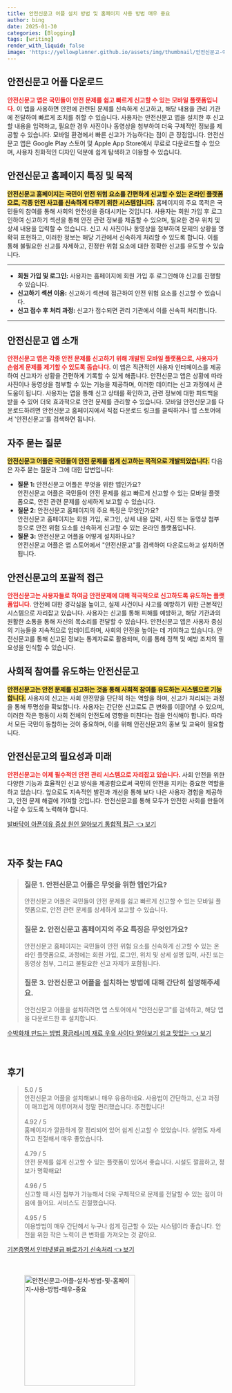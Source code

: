 ```yaml
---
title: 안전신문고 어플 설치 방법 및 홈페이지 사용 방법 매우 중요
author: bing
date: 2025-01-30
categories: [Blogging]
tags: [writing]
render_with_liquid: false
image: 'https://yellowplanner.github.io/assets/img/thumbnail/안전신문고-어플-설치-방법-및-홈페이지-사용-방법-매우-중요.webp'
---
```



<h2 id='안전신문고어플다운로드'>안전신문고 어플 다운로드</h2>

<p><b><span style="color: #ee2323;">안전신문고 앱은 국민들이 안전 문제를 쉽고 빠르게 신고할 수 있는 모바일 플랫폼입니다.</span></b> 이 앱을 사용하면 안전에 관련된 문제를 신속하게 신고하고, 해당 내용을 관리 기관에 전달하여 빠르게 조치를 취할 수 있습니다. 사용자는 안전신문고 앱을 설치한 후 신고할 내용을 입력하고, 필요한 경우 사진이나 동영상을 첨부하여 더욱 구체적인 정보를 제공할 수 있습니다. 모바일 환경에서 빠른 신고가 가능하다는 점이 큰 장점입니다. 안전신문고 앱은 Google Play 스토어 및 Apple App Store에서 무료로 다운로드할 수 있으며, 사용자 친화적인 디자인 덕분에 쉽게 탐색하고 이용할 수 있습니다.</p>

<h2 id='안전신문고홈페이지특징'>안전신문고 홈페이지 특징 및 목적</h2>

<p><b><span style="background-color: #ffe066;">안전신문고 홈페이지는 국민이 안전 위험 요소를 간편하게 신고할 수 있는 온라인 플랫폼으로, 각종 안전 사고를 신속하게 다루기 위한 시스템입니다.</span></b> 홈페이지의 주요 목적은 국민들의 참여를 통해 사회의 안전성을 증대시키는 것입니다. 사용자는 회원 가입 후 로그인하여 신고하기 섹션을 통해 안전 관련 정보를 제출할 수 있으며, 필요한 경우 위치 및 상세 내용을 입력할 수 있습니다. 신고 시 사진이나 동영상을 첨부하여 문제의 상황을 명확히 표현하고, 이러한 정보는 해당 기관에서 신속하게 처리할 수 있도록 합니다. 이를 통해 불필요한 신고를 자제하고, 진정한 위험 요소에 대한 정확한 신고를 유도할 수 있습니다.</p>

<hr />

<ul>
    <li><b>회원 가입 및 로그인:</b> 사용자는 홈페이지에 회원 가입 후 로그인해야 신고를 진행할 수 있습니다.</li>
    <li><b>신고하기 섹션 이용:</b> 신고하기 섹션에 접근하여 안전 위험 요소를 신고할 수 있습니다.</li>
    <li><b>신고 접수 후 처리 과정:</b> 신고가 접수되면 관리 기관에서 이를 신속히 처리합니다.</li>
</ul>

<hr />

<h2 id='안전신문고앱소개'>안전신문고 앱 소개</h2>

<p><b><span style="color: #ee2323;">안전신문고 앱은 각종 안전 문제를 신고하기 위해 개발된 모바일 플랫폼으로, 사용자가 손쉽게 문제를 제기할 수 있도록 돕습니다.</span></b> 이 앱은 직관적인 사용자 인터페이스를 제공하여 신고자가 상황을 간편하게 기록할 수 있게 해줍니다. 안전신문고 앱은 상황에 따라 사진이나 동영상을 첨부할 수 있는 기능을 제공하며, 이러한 데이터는 신고 과정에서 큰 도움이 됩니다. 사용자는 앱을 통해 신고 상태를 확인하고, 관련 정보에 대한 피드백을 받을 수 있어 더욱 효과적으로 안전 문제를 관리할 수 있습니다. 모바일 안전신문고를 다운로드하려면 안전신문고 홈페이지에서 직접 다운로드 링크를 클릭하거나 앱 스토어에서 '안전신문고'를 검색하면 됩니다.</p>

<h2 id='자주묻는질문'>자주 묻는 질문</h2>

<p><b><span style="background-color: #ffe066;">안전신문고 어플은 국민들이 안전 문제를 쉽게 신고하는 목적으로 개발되었습니다.</span></b> 다음은 자주 묻는 질문과 그에 대한 답변입니다:</p>

<ul>
    <li><b>질문 1:</b> 안전신문고 어플은 무엇을 위한 앱인가요?<br>안전신문고 어플은 국민들이 안전 문제를 쉽고 빠르게 신고할 수 있는 모바일 플랫폼으로, 안전 관련 문제를 상세하게 보고할 수 있습니다.</li>
    <li><b>질문 2:</b> 안전신문고 홈페이지의 주요 특징은 무엇인가요?<br>안전신문고 홈페이지는 회원 가입, 로그인, 상세 내용 입력, 사진 또는 동영상 첨부 등으로 안전 위험 요소를 신속하게 신고할 수 있는 온라인 플랫폼입니다.</li>
    <li><b>질문 3:</b> 안전신문고 어플을 어떻게 설치하나요?<br>안전신문고 어플은 앱 스토어에서 "안전신문고"를 검색하여 다운로드하고 설치하면 됩니다.</li>
</ul>

<h2 id='안전신문고포괄적접근'>안전신문고의 포괄적 접근</h2>

<p><b><span style="color: #ee2323;">안전신문고는 사용자들로 하여금 안전문제에 대해 적극적으로 신고하도록 유도하는 플랫폼입니다.</span></b> 안전에 대한 경각심을 높이고, 실제 사건이나 사고를 예방하기 위한 근본적인 시스템으로 자리잡고 있습니다. 사용자는 신고를 통해 피해를 예방하고, 해당 기관과의 원활한 소통을 통해 자신의 목소리를 전달할 수 있습니다. 안전신문고 앱은 사용자 중심의 기능들을 지속적으로 업데이트하며, 사회의 안전을 높이는 데 기여하고 있습니다. 안전신문고를 통해 신고된 정보는 통계자료로 활용되며, 이를 통해 정책 및 예방 조치의 필요성을 인식할 수 있습니다.</p>

<h2 id='참여유도'>사회적 참여를 유도하는 안전신문고</h2>

<p><b><span style="background-color: #ffe066;">안전신문고는 안전 문제를 신고하는 것을 통해 사회적 참여를 유도하는 시스템으로 기능합니다.</span></b> 사용자의 신고는 사회 안전망을 단단히 하는 역할을 하며, 신고가 처리되는 과정을 통해 투명성을 확보합니다. 사용자는 간단한 신고로도 큰 변화를 이끌어낼 수 있으며, 이러한 작은 행동이 사회 전체의 안전도에 영향을 미친다는 점을 인식해야 합니다. 따라서 모든 국민이 동참하는 것이 중요하며, 이를 위해 안전신문고의 홍보 및 교육이 필요합니다.</p>

<h2 id='결론'>안전신문고의 필요성과 미래</h2>

<p><b><span style="color: #ee2323;">안전신문고는 이제 필수적인 안전 관리 시스템으로 자리잡고 있습니다.</span></b> 사회 안전을 위한 다양한 기능과 효율적인 신고 방식을 제공함으로써 국민의 안전을 지키는 중요한 역할을 하고 있습니다. 앞으로도 지속적인 발전과 개선을 통해 보다 나은 사용자 경험을 제공하고, 안전 문제 해결에 기여할 것입니다. 안전신문고를 통해 모두가 안전한 사회를 만들어 나갈 수 있도록 노력해야 합니다.</p>


<p><a class="click-button" title="발바닥이 아픈이유 증상 원인 알아보기 통합적 접근" href="https://yellowplanner.github.io/posts/%EB%B0%9C%EB%B0%94%EB%8B%A5%EC%9D%B4-%EC%95%84%ED%94%88%EC%9D%B4%EC%9C%A0-%EC%A6%9D%EC%83%81-%EC%9B%90%EC%9D%B8-%EC%95%8C%EC%95%84%EB%B3%B4%EA%B8%B0-%ED%86%B5%ED%95%A9%EC%A0%81-%EC%A0%91%EA%B7%BC/" rel="dofollow">발바닥이 아픈이유 증상 원인 알아보기 통합적 접근 👈 보기</a></p><br>
<h2 id='자주_찾는_FAQ'>자주 찾는 FAQ</h2>
<div itemscope="" itemtype="https://schema.org/FAQPage">
<blockquote>
<div itemscope="" itemprop="mainEntity" itemtype="https://schema.org/Question">
<h3 itemprop="name">질문 1. 안전신문고 어플은 무엇을 위한 앱인가요?</h3>
<div itemscope="" itemprop="acceptedAnswer" itemtype="https://schema.org/Answer">
<span itemprop="text">
<p>안전신문고 어플은 국민들이 안전 문제를 쉽고 빠르게 신고할 수 있는 모바일 플랫폼으로, 안전 관련 문제를 상세하게 보고할 수 있습니다.</p>
</span>
</div>
</div>
<div itemscope="" itemprop="mainEntity" itemtype="https://schema.org/Question">
<h3 itemprop="name">질문 2. 안전신문고 홈페이지의 주요 특징은 무엇인가요?</h3>
<div itemscope="" itemprop="acceptedAnswer" itemtype="https://schema.org/Answer">
<span itemprop="text">
<p>안전신문고 홈페이지는 국민들이 안전 위험 요소를 신속하게 신고할 수 있는 온라인 플랫폼으로, 과정에는 회원 가입, 로그인, 위치 및 상세 설명 입력, 사진 또는 동영상 첨부, 그리고 불필요한 신고 자제가 포함됩니다.</p>
</span>
</div>
</div>
<div itemscope="" itemprop="mainEntity" itemtype="https://schema.org/Question">
<h3 itemprop="name">질문 3. 안전신문고 어플을 설치하는 방법에 대해 간단히 설명해주세요.</h3>
<div itemscope="" itemprop="acceptedAnswer" itemtype="https://schema.org/Answer">
<span itemprop="text">
<p>안전신문고 어플을 설치하려면 앱 스토어에서 "안전신문고"를 검색하고, 해당 앱을 다운로드한 후 설치합니다.</p>
</span>
</div>
</div>
</blockquote>
</div>
<p><a class="click-button" title="수박화채 만드는 방법 황금레시피 재료 우유 사이다 알아보기 쉽고 맛있는" href="https://yellowplanner.github.io/posts/%EC%88%98%EB%B0%95%ED%99%94%EC%B1%84-%EB%A7%8C%EB%93%9C%EB%8A%94-%EB%B0%A9%EB%B2%95-%ED%99%A9%EA%B8%88%EB%A0%88%EC%8B%9C%ED%94%BC-%EC%9E%AC%EB%A3%8C-%EC%9A%B0%EC%9C%A0-%EC%82%AC%EC%9D%B4%EB%8B%A4-%EC%95%8C%EC%95%84%EB%B3%B4%EA%B8%B0-%EC%89%BD%EA%B3%A0-%EB%A7%9B%EC%9E%88%EB%8A%94/" rel="dofollow">수박화채 만드는 방법 황금레시피 재료 우유 사이다 알아보기 쉽고 맛있는 👈 보기</a></p><br>
<h2 id='후기'>후기</h2>
<div itemscope itemtype="https://schema.org/Product">
  <blockquote>
  <div itemprop="review" itemscope itemtype="https://schema.org/Review">
      <div itemprop="reviewRating" itemscope itemtype="https://schema.org/Rating"> <span itemprop="ratingValue">5.0</span> / <span itemprop="bestRating">5</span> </div>
      <span itemprop="reviewBody">안전신문고 어플을 설치해보니 매우 유용하네요. 사용법이 간단하고, 신고 과정이 매끄럽게 이루어져서 정말 편리했습니다. 추천합니다!</span>
  </div>
  <br>
  <div itemprop="review" itemscope itemtype="https://schema.org/Review">
      <div itemprop="reviewRating" itemscope itemtype="https://schema.org/Rating"> <span itemprop="ratingValue">4.92</span> / <span itemprop="bestRating">5</span> </div>
      <span itemprop="reviewBody">홈페이지가 깔끔하게 잘 정리되어 있어 쉽게 신고할 수 있었습니다. 설명도 자세하고 친절해서 매우 좋았습니다.</span>
  </div>
  <br>
  <div itemprop="review" itemscope itemtype="https://schema.org/Review">
      <div itemprop="reviewRating" itemscope itemtype="https://schema.org/Rating"> <span itemprop="ratingValue">4.79</span> / <span itemprop="bestRating">5</span> </div>
      <span itemprop="reviewBody">안전 문제를 쉽게 신고할 수 있는 플랫폼이 있어서 좋습니다. 시설도 깔끔하고, 정보가 명확해요!</span>
  </div>
  <br>
  <div itemprop="review" itemscope itemtype="https://schema.org/Review">
      <div itemprop="reviewRating" itemscope itemtype="https://schema.org/Rating"> <span itemprop="ratingValue">4.96</span> / <span itemprop="bestRating">5</span> </div>
      <span itemprop="reviewBody">신고할 때 사진 첨부가 가능해서 더욱 구체적으로 문제를 전달할 수 있는 점이 마음에 들어요. 서비스도 친절했습니다.</span>
  </div>
  <br>
  <div itemprop="review" itemscope itemtype="https://schema.org/Review">
      <div itemprop="reviewRating" itemscope itemtype="https://schema.org/Rating"> <span itemprop="ratingValue">4.95</span> / <span itemprop="bestRating">5</span> </div>
      <span itemprop="reviewBody">이용방법이 매우 간단해서 누구나 쉽게 접근할 수 있는 시스템이라 좋습니다. 안전을 위한 작은 노력이 큰 변화를 가져오는 것 같아요.</span>
  </div>
  </blockquote>
</div>
<p><a class="click-button" title="기본증명서 인터넷발급 바로가기 신속처리" href="https://yellowplanner.github.io/posts/%EA%B8%B0%EB%B3%B8%EC%A6%9D%EB%AA%85%EC%84%9C-%EC%9D%B8%ED%84%B0%EB%84%B7%EB%B0%9C%EA%B8%89-%EB%B0%94%EB%A1%9C%EA%B0%80%EA%B8%B0-%EC%8B%A0%EC%86%8D%EC%B2%98%EB%A6%AC/" rel="dofollow">기본증명서 인터넷발급 바로가기 신속처리 👈 보기</a></p><br>
<figure class="image"><img src="https://yellowplanner.github.io/assets/img/thumbnail/안전신문고-어플-설치-방법-및-홈페이지-사용-방법-매우-중요.webp" alt="안전신문고-어플-설치-방법-및-홈페이지-사용-방법-매우-중요" width="256" height="256"></figure>